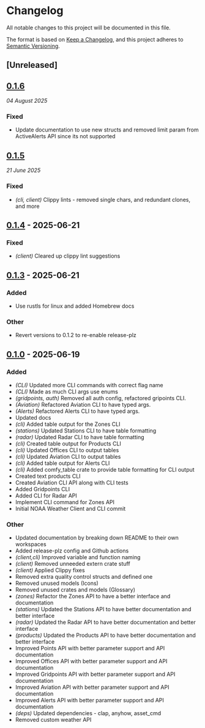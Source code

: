 # Changelog

All notable changes to this project will be documented in this file.

The format is based on [Keep a Changelog](https://keepachangelog.com/en/1.0.0/),
and this project adheres to [Semantic Versioning](https://semver.org/spec/v2.0.0.html).

## [Unreleased]

## [0.1.6](https://github.com/seferino-fernandez/noaa_weather/compare/noaa_weather_client-v0.1.5...noaa_weather_client-v0.1.6)
_04 August 2025_

### Fixed

* Update documentation to use new structs and removed limit param from ActiveAlerts API since its not supported

## [0.1.5](https://github.com/seferino-fernandez/noaa_weather/compare/noaa_weather_client-v0.1.4...noaa_weather_client-v0.1.5)
_21 June 2025_

### Fixed

* *(cli, client)* Clippy lints - removed single chars, and redundant clones, and more

## [0.1.4](https://github.com/seferino-fernandez/noaa_weather/compare/noaa_weather_client-v0.1.3...noaa_weather_client-v0.1.4) - 2025-06-21

### Fixed

- *(client)* Cleared up clippy lint suggestions

## [0.1.3](https://github.com/seferino-fernandez/noaa_weather/compare/noaa_weather_client-v0.1.2...noaa_weather_client-v0.1.3) - 2025-06-21

### Added

- Use rustls for linux and added Homebrew docs

### Other

- Revert versions to 0.1.2 to re-enable release-plz

## [0.1.0](https://github.com/seferino-fernandez/noaa_weather/releases/tag/noaa_weather_client-v0.1.0) - 2025-06-19

### Added

- *(CLI)* Updated more CLI commands with correct flag name
- *(CLI)* Made as much CLI args use enums
- *(gridpoints, auth)* Removed all auth config, refactored gripoints CLI.
- *(Aviation)* Refactored Aviation CLI to have typed args.
- *(Alerts)* Refactored Alerts CLI to have typed args.
- Updated docs
- *(cli)* Added table output for the Zones CLI
- *(stations)* Updated Stations CLI to have table formatting
- *(radar)* Updated Radar CLI to have table formatting
- *(cli)* Created table output for Products CLI
- *(cli)* Updated Offices CLI to output tables
- *(cli)* Updated Aviation CLI to output tables
- *(cli)* Added table output for Alerts CLI
- *(cli)* Added comfy_table crate to provide table formatting for CLI output
- Created text products CLI
- Created Aviation CLI API along with CLI tests
- Added Gridpoints CLI
- Added CLI for Radar API
- Implement CLI command for Zones API
- Initial NOAA Weather Client and CLI commit

### Other

- Updated documentation by breaking down README to their own workspaces
- Added release-plz config and Github actions
- *(client,cli)* Improved variable and function naming
- *(client)* Removed unneeded extern crate stuff
- *(client)* Applied Clippy fixes
- Removed extra quality control structs and defined one
- Removed unused models (Icons)
- Removed unused crates and models (Glossary)
- *(zones)* Refactor the Zones API to have a better interface and documentation
- *(stations)* Updated the Stations API to have better documentation and better interface
- *(radar)* Updated the Radar API to have better documentation and better interface
- *(products)* Updated the Products API to have better documentation and better interface
- Improved Points API with better parameter support and API documentation
- Improved Offices API with better parameter support and API documentation
- Improved Gridpoints API with better parameter support and API documentation
- Improved Aviation API with better parameter support and API documentation
- Improved Alerts API with better parameter support and API documentation
- *(deps)* Updated dependencies - clap, anyhow, asset_cmd
- Removed custom weather API
